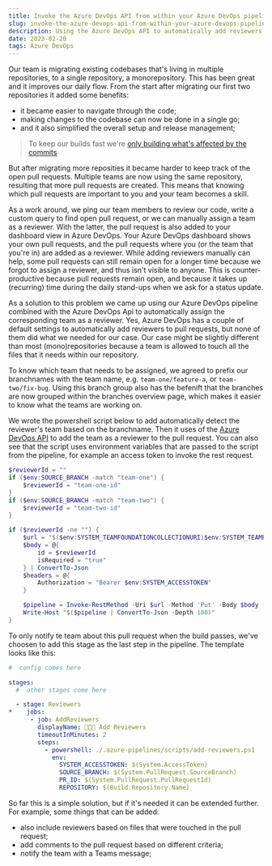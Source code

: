 ```yaml
---
title: Invoke the Azure DevOps API from within your Azure DevOps pipeline
slug: invoke-the-azure-devops-api-from-within-your-azure-devops-pipeline
description: Using the Azure DevOps API to automatically add reviewers to an Azure DevOp Pull Request from within the CI pipeline.
date: 2023-02-20
tags: Azure DevOps
---
```


Our team is migrating existing codebases that's living in multiple repositories, to a single repository, a monorepository.
This has been great and it improves our daily flow.
From the start after migrating our first two repositories it added some benefits:

- it became easier to navigate through the code;
- making changes to the codebase can now be done in a single go;
- and it also simplified the overall setup and release management;

> To keep our builds fast we're [only building what's affected by the commits](../how-to-make-your-azure-devops-ci-cd-pipeline-faster/index.md)

But after migrating more reposities it became harder to keep track of the open pull requests.
Multiple teams are now using the same repository, resulting that more pull requests are created.
This means that knowing which pull requests are important to you and your team becomes a skill.

As a work around, we ping our team members to review our code, write a custom query to find open pull request, or we can manually assign a team as a reviewer.
With the latter, the pull request is also added to your dashboard view in Azure DevOps.
Your Azure DevOps dashboard shows your own pull requests, and the pull requests where you (or the team that you're in) are added as a reviewer.
While adding reviewers manually can help, some pull requests can still remain open for a longer time because we forgot to assign a reviewer, and thus isn't visible to anyone.
This is counter-productive because pull requests remain open, and because it takes up (recurring) time during the daily stand-ups when we ask for a status update.

As a solution to this problem we came up using our Azure DevOps pipeline combined with the Azure DevOps Api to automatically assign the corresponding team as a reviewer.
Yes, Azure DevOps has a couple of default settings to automatically add reviewers to pull requests, but none of them did what we needed for our case.
Our case might be slightly different than most (mono)repositories because a team is allowed to touch all the files that it needs within our repository.

To know which team that needs to be assigned, we agreed to prefix our branchnames with the team name, e.g. `team-one/feature-a`, or `team-two/fix-bug`.
Using this branch group also has the befenift that the branches are now grouped within the branches overview page, which makes it easier to know what the teams are working on.

We wrote the powershell script below to add automatically detect the reviewer's team based on the branchname.
Then it uses of the [Azure DevOps API](https://learn.microsoft.com/en-us/rest/api/azure/devops/?view=azure-devops-rest-7.1) to add the team as a reviewer to the pull request.
You can also see that the script uses environment variables that are passed to the script from the pipeline, for example an access token to invoke the rest request.

```ps1:.azure-pipelines/scripts/add-reviewers.ps1
$reviewerId = ""
if ($env:SOURCE_BRANCH -match "team-one") {
    $reviewerId = "team-one-id"
}
if ($env:SOURCE_BRANCH -match "team-two") {
    $reviewerId = "team-two-id"
}

if ($reviewerId -ne "") {
    $url = "$($env:SYSTEM_TEAMFOUNDATIONCOLLECTIONURI)$env:SYSTEM_TEAMPROJECTID/_apis/git/repositories/$($env:REPOSITORY)/pullRequests/$($env:PR_ID)/reviewers/$($reviewerId)?api-version=7.0"
    $body = @{
        id = $reviewerId
        isRequired = "true"
    } | ConvertTo-Json
    $headers = @{
        Authorization = "Bearer $env:SYSTEM_ACCESSTOKEN"
    }

    $pipeline = Invoke-RestMethod -Uri $url -Method 'Put' -Body $body -ContentType 'application/json' -Headers $headers
    Write-Host "$($pipeline | ConvertTo-Json -Depth 100)"
}
```

To only notify te team about this pull request when the build passes, we've choosen to add this stage as the last step in the pipeline.
The template looks like this:

```yaml{12-17}:./.azure-pipelines/pullrequest.yaml
#  config comes here

stages:
  #  other stages come here

  - stage: Reviewers
*    jobs:
      - job: AddReviewers
        displayName: 🧑‍🤝‍🧑 Add Reviewers
        timeoutInMinutes: 2
        steps:
          - powershell: ./.azure-pipelines/scripts/add-reviewers.ps1
            env:
              SYSTEM_ACCESSTOKEN: $(System.AccessToken)
              SOURCE_BRANCH: $(System.PullRequest.SourceBranch)
              PR_ID: $(System.PullRequest.PullRequestId)
              REPOSITORY: $(Build.Repository.Name)
```

So far this is a simple solution, but if it's needed it can be extended further.
For example, some things that can be added:

- also include reviewers based on files that were touched in the pull request;
- add comments to the pull request based on different criteria;
- notify the team with a Teams message;
